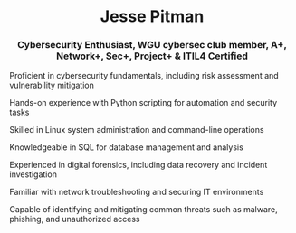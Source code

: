 <center><h1>Jesse Pitman</h1></center>
<center><h3>Cybersecurity Enthusiast, WGU cybersec club member, A+, Network+, Sec+, Project+ & ITIL4 Certified</h3></center>

<center><script src="https://tryhackme.com/badge/1628294"></script></center>

Proficient in cybersecurity fundamentals, including risk assessment and vulnerability mitigation

Hands-on experience with Python scripting for automation and security tasks

Skilled in Linux system administration and command-line operations

Knowledgeable in SQL for database management and analysis

Experienced in digital forensics, including data recovery and incident investigation

Familiar with network troubleshooting and securing IT environments

Capable of identifying and mitigating common threats such as malware, phishing, and unauthorized access










